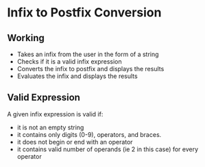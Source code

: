 # Infix to Postfix Conversion

## Working

- Takes an infix from the user in the form of a string
- Checks if it is a valid infix expression
- Converts the infix to postfix and displays the results
- Evaluates the infix and displays the results

## Valid Expression

A given infix expression is valid if:
- it is not an empty string
- it contains only digits (0-9), operators, and braces.
- it does not begin or end with an operator
- it contains valid number of operands (ie 2 in this case) for every operator
